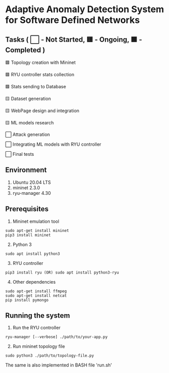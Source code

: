 # Adaptive Anomaly Detection System for Software Defined Networks

## Tasks ( ⬜ - Not Started, 🟨 - Ongoing, 🟩 - Completed )

🟩 Topology creation with Mininet

🟩 RYU controller stats collection

🟩 Stats sending to Database

🟨 Dataset generation

🟨 WebPage design and integration

🟨 ML models research

⬜ Attack generation

⬜ Integrating ML models with RYU controller

⬜ Final tests


## Environment
1. Ubuntu 20.04 LTS
2. mininet 2.3.0
3. ryu-manager 4.30

## Prerequisites

1. Mininet emulation tool

```
sudo apt-get install mininet
pip3 install mininet
```

2. Python 3

```
sudo apt install python3
```

3. RYU controller

```
pip3 install ryu (OR) sudo apt install python3-ryu
```

4. Other dependencies

```
sudo apt-get install ffmpeg
sudo apt-get install netcat
pip install pymongo
```


## Running the system
1. Run the RYU controller

```
ryu-manager [--verbose] ./path/to/your-app.py
```

2. Run mininet topology file

```
sudo python3 ./path/to/topology-file.py
```

The same is also implemented in BASH file 'run.sh'
